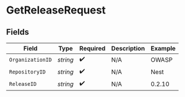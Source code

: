 # GetReleaseRequest


## Fields

| Field              | Type               | Required           | Description        | Example            |
| ------------------ | ------------------ | ------------------ | ------------------ | ------------------ |
| `OrganizationID`   | *string*           | :heavy_check_mark: | N/A                | OWASP              |
| `RepositoryID`     | *string*           | :heavy_check_mark: | N/A                | Nest               |
| `ReleaseID`        | *string*           | :heavy_check_mark: | N/A                | 0.2.10             |